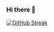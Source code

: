 ### Hi there 👋
[![GitHub Streak](https://streak-stats.demolab.com?user=banugungor)](https://git.io/streak-stats)
<!--
**Banugungor/Banugungor** is a ✨ _special_ ✨ repository because its `README.md` (this file) appears on your GitHub profile.
[![GitHub Streak](https://streak-stats.demolab.com/?user=banugungor)](https://git.io/streak-stats)
Here are some ideas to get you started:

![](https://komarev.com/ghpvc/?banugungor=your-github-banugungor)


- 🔭 I’m currently working on ...
- 🌱 I’m currently learning ...
- 👯 I’m looking to collaborate on ...
- 🤔 I’m looking for help with ...
- 💬 Ask me about ...
- 📫 How to reach me: ...
- 😄 Pronouns: ...
- ⚡ Fun fact: ...
-->
